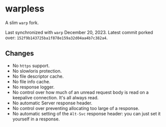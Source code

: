 # warpless

A slim `warp` fork.

Last synchronized with `warp` December 20, 2023.
Latest commit porked over: `152f9b143725ba1f878e159a32d04aa4b7c382a4`.

## Changes

- No `https` support.
- No slowloris protection.
- No file descriptor cache.
- No file info cache.
- No response logger.
- No control over how much of an unread request body is read on a keepalive connection. It's all always read.
- No automatic Server response header.
- No control over preventing allocating too large of a response.
- No automatic setting of the `Alt-Svc` response header: you can just set it yourself in a response.
